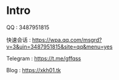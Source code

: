 # Intro
QQ       : 3487951815

快速会话 : https://wpa.qq.com/msgrd?v=3&uin=3487951815&site=qq&menu=yes

Telegram : https://t.me/gffqss

Blog     : https://xkh01.tk